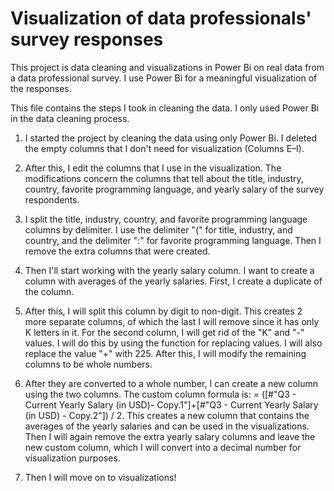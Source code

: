 # Visualization of data professionals' survey responses

This project is data cleaning and visualizations in Power Bi on real data from a data professional survey. I use Power Bi for a meaningful visualization of the responses.

This file contains the steps I took in cleaning the data. I only used Power Bi in the data cleaning process.

1. I started the project by cleaning the data using only Power Bi. I deleted the empty columns that I don't need for visualization (Columns E–I).

2. After this, I edit the columns that I use in the visualization. The modifications concern the columns that tell about the title, industry, country, favorite programming language, and yearly salary of the survey respondents.

3. I split the title, industry, country, and favorite programming language columns by delimiter. I use the delimiter "(" for title, industry, and country, and the delimiter ":" for favorite programming language. Then I remove the extra columns that were created.

4. Then I'll start working with the yearly salary column. I want to create a column with averages of the yearly salaries. First, I create a duplicate of the column. 

5. After this, I will split this column by digit to non-digit. This creates 2 more separate columns, of which the last I will remove since it has only K letters in it. For the second column, I will get rid of the "K" and "-" values. I will do this by using the function for replacing values. I will also replace the value "+" with 225. After this, I will modify the remaining columns to be whole numbers.

6. After they are converted to a whole number, I can create a new column using the two columns. The custom column formula is: = ([#"Q3 - Current Yearly Salary (in USD)- Copy.1"]+[#"Q3 - Current Yearly Salary (in USD) - Copy.2"]) / 2. This creates a new column that contains the averages of the yearly salaries and can be used in the visualizations. Then I will again remove the extra yearly salary columns and leave the new custom column, which I will convert into a decimal number for visualization purposes.

7. Then I will move on to visualizations!
